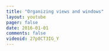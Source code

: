 ```yaml
---
title: "Organizing views and windows"
layout: youtube 
pager: false
date: 2016-01-01
comments: false
videoid: 27p8CT3IG_Y
---
```

